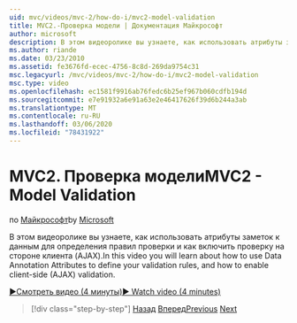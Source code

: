 ```yaml
---
uid: mvc/videos/mvc-2/how-do-i/mvc2-model-validation
title: MVC2.-Проверка модели | Документация Майкрософт
author: microsoft
description: В этом видеоролике вы узнаете, как использовать атрибуты заметок к данным для определения правил проверки и как включить проверку на стороне клиента (AJAX).
ms.author: riande
ms.date: 03/23/2010
ms.assetid: fe3676fd-ecec-4756-8c8d-269da9754c31
msc.legacyurl: /mvc/videos/mvc-2/how-do-i/mvc2-model-validation
msc.type: video
ms.openlocfilehash: ec1581f9916ab76fedc6b25ef967b060cdfb194d
ms.sourcegitcommit: e7e91932a6e91a63e2e46417626f39d6b244a3ab
ms.translationtype: MT
ms.contentlocale: ru-RU
ms.lasthandoff: 03/06/2020
ms.locfileid: "78431922"
---
```

# <a name="mvc2---model-validation"></a><span data-ttu-id="b8fb4-103">MVC2. Проверка модели</span><span class="sxs-lookup"><span data-stu-id="b8fb4-103">MVC2 - Model Validation</span></span>

<span data-ttu-id="b8fb4-104">по [Майкрософт](https://github.com/microsoft)</span><span class="sxs-lookup"><span data-stu-id="b8fb4-104">by [Microsoft](https://github.com/microsoft)</span></span>

<span data-ttu-id="b8fb4-105">В этом видеоролике вы узнаете, как использовать атрибуты заметок к данным для определения правил проверки и как включить проверку на стороне клиента (AJAX).</span><span class="sxs-lookup"><span data-stu-id="b8fb4-105">In this video you will learn about how to use Data Annotation Attributes to define your validation rules, and how to enable client-side (AJAX) validation.</span></span>

[<span data-ttu-id="b8fb4-106">&#9654;Смотреть видео (4 минуты)</span><span class="sxs-lookup"><span data-stu-id="b8fb4-106">&#9654; Watch video (4 minutes)</span></span>](https://channel9.msdn.com/Blogs/ASP-NET-Site-Videos/mvc2-model-validation)

> [!div class="step-by-step"]
> <span data-ttu-id="b8fb4-107">[Назад](mvc2-stronglytyped-helpers.md)
> [Вперед](mvc2-template-customization.md)</span><span class="sxs-lookup"><span data-stu-id="b8fb4-107">[Previous](mvc2-stronglytyped-helpers.md)
[Next](mvc2-template-customization.md)</span></span>
